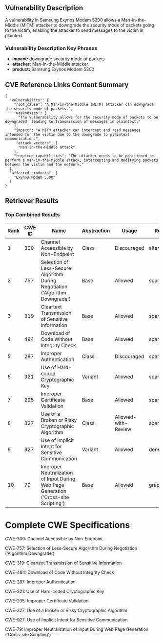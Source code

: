 ## Vulnerability Description
A vulnerability in Samsung Exynos Modem 5300 allows a Man-in-the-Middle (MITM) attacker to downgrade the security mode of packets going to the victim, enabling the attacker to send messages to the victim in plaintext.

### Vulnerability Description Key Phrases
- **impact:** downgrade security mode of packets
- **attacker:** Man-in-the-Middle attacker
- **product:** Samsung Exynos Modem 5300

## CVE Reference Links Content Summary
```
{
  "vulnerability": {
    "root_cause": "A Man-in-the-Middle (MITM) attacker can downgrade the security mode of packets.",
    "weaknesses": [
      "The vulnerability allows for the security mode of packets to be downgraded, leading to transmission of messages in plaintext."
    ],
    "impact": "A MITM attacker can intercept and read messages intended for the victim due to the downgrade to plaintext communication.",
     "attack_vectors": [
      "Man-in-the-Middle attack"
    ],
    "required_capabilities": "The attacker needs to be positioned to perform a man-in-the-middle attack, intercepting and modifying packets between the victim and the network."
  },
  "affected_products": [
    "Exynos Modem 5300"
  ]
}
```

## Retriever Results

### Top Combined Results

| Rank | CWE ID | Name | Abstraction | Usage  | Retrievers | Individual Scores |
|------|--------|------|-------------|-------|------------|-------------------|
| 1 | 300 | Channel Accessible by Non-Endpoint | Class | Discouraged | alternate_terms | 0.800 |
| 2 | 757 | Selection of Less-Secure Algorithm During Negotiation ('Algorithm Downgrade') | Base | Allowed | sparse | 0.101 |
| 3 | 319 | Cleartext Transmission of Sensitive Information | Base | Allowed | sparse | 0.090 |
| 4 | 494 | Download of Code Without Integrity Check | Base | Allowed | sparse | 0.080 |
| 5 | 287 | Improper Authentication | Class | Discouraged | sparse | 0.077 |
| 6 | 321 | Use of Hard-coded Cryptographic Key | Variant | Allowed | sparse | 0.077 |
| 7 | 295 | Improper Certificate Validation | Base | Allowed | sparse | 0.077 |
| 8 | 327 | Use of a Broken or Risky Cryptographic Algorithm | Class | Allowed-with-Review | sparse | 0.076 |
| 9 | 927 | Use of Implicit Intent for Sensitive Communication | Variant | Allowed | dense | 0.518 |
| 10 | 79 | Improper Neutralization of Input During Web Page Generation ('Cross-site Scripting') | Base | Allowed | graph | 0.002 |



# Complete CWE Specifications

CWE-300: Channel Accessible by Non-Endpoint

CWE-757: Selection of Less-Secure Algorithm During Negotiation ('Algorithm Downgrade')

CWE-319: Cleartext Transmission of Sensitive Information

CWE-494: Download of Code Without Integrity Check

CWE-287: Improper Authentication

CWE-321: Use of Hard-coded Cryptographic Key

CWE-295: Improper Certificate Validation

CWE-327: Use of a Broken or Risky Cryptographic Algorithm

CWE-927: Use of Implicit Intent for Sensitive Communication

CWE-79: Improper Neutralization of Input During Web Page Generation ('Cross-site Scripting')